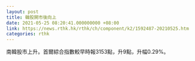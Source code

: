 ```yaml
---
layout: post
title: 韓股開市後向上
date: 2021-05-25 08:20:41.000000000 +08:00
link: https://news.rthk.hk/rthk/ch/component/k2/1592487-20210525.htm
categories: rthk
---
```


南韓股市上升。首爾綜合指數較早時報3153點，升9點，升幅0.29%。
